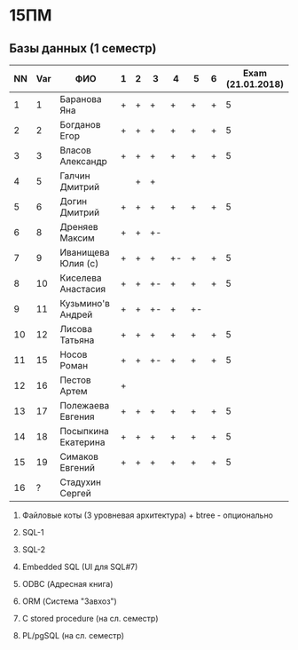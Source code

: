 # 15ПМ
## Базы данных (1 семестр)

| NN  | Var | ФИО                   | 1   | 2   | 3   | 4   | 5   | 6   | Exam (21.01.2018) |
| --- | --- | --------------------- | --- | --- | --- | --- | --- | --- | -------- |
| 1   | 1   | Баранова Яна          | +   | +   | +   | +   | +   | +   | 5 |
| 2   | 2   | Богданов Егор         | +   | +   | +   | +   | +   | +   | 5 |
| 3   | 3   | Власов Александр      | +   | +   | +   | +   | +   | +   | 5 |
| 4   | 5   | Галчин Дмитрий        |     | +   | +   |     |     |     |   |
| 5   | 6   | Догин Дмитрий         | +   | +   | +   | +   | +   | +   | 5 |
| 6   | 8   | Дреняев Максим        | +   | +   | +-  |     |     |     |   |
| 7   | 9   | Иванищева Юлия (с)    | +   | +   | +   | +-  | +   | +   | 5 |
| 8   | 10  | Киселева Анастасия    | +   | +   | +-  | +   | +   | +   | 5 |
| 9   | 11  | Кузьмино'в Андрей     | +   | +   | +-  | +   | +-  |     |   |
| 10  | 12  | Лисова Татьяна        | +   | +   | +   | +   | +   | +   | 5 |
| 11  | 15  | Носов Роман           | +   | +   | +-  | +   | +   | +   | 5 |
| 12  | 16  | Пестов Артем          | +   |     |     |     |     |     |   |
| 13  | 17  | Полежаева Евгения     | +   | +   | +   | +   | +   | +   | 5 |
| 14  | 18  | Посыпкина Екатерина   | +   | +   | +   | +   | +   | +   | 5 |
| 15  | 19  | Симаков Евгений       | +   | +   | +   | +   | +   | +   | 5 |
| 16  | ?   | Стадухин Сергей       |     |     |     |     |     |     |   |

1. Файловые коты (3 уровневая архитектура) + btree - опционально
2. SQL-1
3. SQL-2
4. Embedded SQL (UI для SQL#7)
5. ODBC (Адресная книга)
6. ORM (Система "Завхоз")

7. C stored procedure (на сл. семестр)
8. PL/pgSQL (на сл. семестр)
